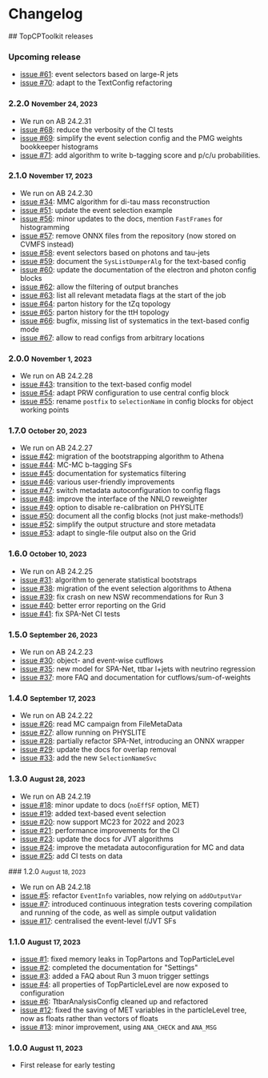 # Changelog

## TopCPToolkit releases

### Upcoming release

- [issue #61](https://gitlab.cern.ch/atlasphys-top/reco/TopCPToolkit/-/issues/61): event selectors based on large-R jets
- [issue #70](https://gitlab.cern.ch/atlasphys-top/reco/TopCPToolkit/-/issues/70): adapt to the TextConfig refactoring

### 2.2.0 <small>November 24, 2023</small>
- We run on AB 24.2.31
- [issue #68](https://gitlab.cern.ch/atlasphys-top/reco/TopCPToolkit/-/issues/68): reduce the verbosity of the CI tests
- [issue #69](https://gitlab.cern.ch/atlasphys-top/reco/TopCPToolkit/-/issues/69): simplify the event selection config and the PMG weights bookkeeper histograms
- [issue #71](https://gitlab.cern.ch/atlasphys-top/reco/TopCPToolkit/-/issues/71): add algorithm to write b-tagging score and p/c/u probabilities.

### 2.1.0 <small>November 17, 2023</small>
- We run on AB 24.2.30
- [issue #34](https://gitlab.cern.ch/atlasphys-top/reco/TopCPToolkit/-/issues/34): MMC algorithm for di-tau mass reconstruction
- [issue #51](https://gitlab.cern.ch/atlasphys-top/reco/TopCPToolkit/-/issues/51): update the event selection example
- [issue #56](https://gitlab.cern.ch/atlasphys-top/reco/TopCPToolkit/-/issues/56): minor updates to the docs, mention `FastFrames` for histogramming
- [issue #57](https://gitlab.cern.ch/atlasphys-top/reco/TopCPToolkit/-/issues/57): remove ONNX files from the repository (now stored on CVMFS instead)
- [issue #58](https://gitlab.cern.ch/atlasphys-top/reco/TopCPToolkit/-/issues/58): event selectors based on photons and tau-jets
- [issue #59](https://gitlab.cern.ch/atlasphys-top/reco/TopCPToolkit/-/issues/59): document the `SysListDumperAlg` for the text-based config
- [issue #60](https://gitlab.cern.ch/atlasphys-top/reco/TopCPToolkit/-/issues/60): update the documentation of the electron and photon config blocks
- [issue #62](https://gitlab.cern.ch/atlasphys-top/reco/TopCPToolkit/-/issues/62): allow the filtering of output branches
- [issue #63](https://gitlab.cern.ch/atlasphys-top/reco/TopCPToolkit/-/issues/63): list all relevant metadata flags at the start of the job
- [issue #64](https://gitlab.cern.ch/atlasphys-top/reco/TopCPToolkit/-/issues/64): parton history for the tZq topology
- [issue #65](https://gitlab.cern.ch/atlasphys-top/reco/TopCPToolkit/-/issues/65): parton history for the ttH topology
- [issue #66](https://gitlab.cern.ch/atlasphys-top/reco/TopCPToolkit/-/issues/66): bugfix, missing list of systematics in the text-based config mode
- [issue #67](https://gitlab.cern.ch/atlasphys-top/reco/TopCPToolkit/-/issues/67): allow to read configs from arbitrary locations

### 2.0.0 <small>November 1, 2023</small>
- We run on AB 24.2.28
- [issue #43](https://gitlab.cern.ch/atlasphys-top/reco/TopCPToolkit/-/issues/43): transition to the text-based config model
- [issue #54](https://gitlab.cern.ch/atlasphys-top/reco/TopCPToolkit/-/issues/54): adapt PRW configuration to use central config block
- [issue #55](https://gitlab.cern.ch/atlasphys-top/reco/TopCPToolkit/-/issues/55): rename `postfix` to `selectionName` in config blocks for object working points

### 1.7.0 <small>October 20, 2023</small>
- We run on AB 24.2.27
- [issue #42](https://gitlab.cern.ch/atlasphys-top/reco/TopCPToolkit/-/issues/42): migration of the bootstrapping algorithm to Athena
- [issue #44](https://gitlab.cern.ch/atlasphys-top/reco/TopCPToolkit/-/issues/44): MC-MC b-tagging SFs
- [issue #45](https://gitlab.cern.ch/atlasphys-top/reco/TopCPToolkit/-/issues/45): documentation for systematics filtering
- [issue #46](https://gitlab.cern.ch/atlasphys-top/reco/TopCPToolkit/-/issues/46): various user-friendly improvements
- [issue #47](https://gitlab.cern.ch/atlasphys-top/reco/TopCPToolkit/-/issues/47): switch metadata autoconfiguration to config flags
- [issue #48](https://gitlab.cern.ch/atlasphys-top/reco/TopCPToolkit/-/issues/48): improve the interface of the NNLO reweighter
- [issue #49](https://gitlab.cern.ch/atlasphys-top/reco/TopCPToolkit/-/issues/49): option to disable re-calibration on PHYSLITE
- [issue #50](https://gitlab.cern.ch/atlasphys-top/reco/TopCPToolkit/-/issues/50): document all the config blocks (not just make-methods!)
- [issue #52](https://gitlab.cern.ch/atlasphys-top/reco/TopCPToolkit/-/issues/52): simplify the output structure and store metadata
- [issue #53](https://gitlab.cern.ch/atlasphys-top/reco/TopCPToolkit/-/issues/53): adapt to single-file output also on the Grid


### 1.6.0 <small>October 10, 2023</small>

- We run on AB 24.2.25
- [issue #31](https://gitlab.cern.ch/atlasphys-top/reco/TopCPToolkit/-/issues/31): algorithm to generate statistical bootstraps
- [issue #38](https://gitlab.cern.ch/atlasphys-top/reco/TopCPToolkit/-/issues/38): migration of the event selection algorithms to Athena
- [issue #39](https://gitlab.cern.ch/atlasphys-top/reco/TopCPToolkit/-/issues/39): fix crash on new NSW recommendations for Run 3
- [issue #40](https://gitlab.cern.ch/atlasphys-top/reco/TopCPToolkit/-/issues/40): better error reporting on the Grid
- [issue #41](https://gitlab.cern.ch/atlasphys-top/reco/TopCPToolkit/-/issues/41): fix SPA-Net CI tests

### 1.5.0 <small>September 26, 2023</small>

- We run on AB 24.2.23
- [issue #30](https://gitlab.cern.ch/atlasphys-top/reco/TopCPToolkit/-/issues/30): object- and event-wise cutflows
- [issue #35](https://gitlab.cern.ch/atlasphys-top/reco/TopCPToolkit/-/issues/35): new model for SPA-Net, ttbar l+jets with neutrino regression
- [issue #37](https://gitlab.cern.ch/atlasphys-top/reco/TopCPToolkit/-/issues/37): more FAQ and documentation for cutflows/sum-of-weights


### 1.4.0 <small>September 17, 2023</small>

- We run on AB 24.2.22
- [issue #26](https://gitlab.cern.ch/atlasphys-top/reco/TopCPToolkit/-/issues/26): read MC campaign from FileMetaData
- [issue #27](https://gitlab.cern.ch/atlasphys-top/reco/TopCPToolkit/-/issues/27): allow running on PHYSLITE
- [issue #28](https://gitlab.cern.ch/atlasphys-top/reco/TopCPToolkit/-/issues/28): partially refactor SPA-Net, introducing an ONNX wrapper
- [issue #29](https://gitlab.cern.ch/atlasphys-top/reco/TopCPToolkit/-/issues/29): update the docs for overlap removal
- [issue #33](https://gitlab.cern.ch/atlasphys-top/reco/TopCPToolkit/-/issues/33): add the new `SelectionNameSvc`

### 1.3.0 <small>August 28, 2023</small>

- We run on AB 24.2.19
- [issue #18](https://gitlab.cern.ch/atlasphys-top/reco/TopCPToolkit/-/issues/18): minor update to docs (`noEffSF` option, MET)
- [issue #19](https://gitlab.cern.ch/atlasphys-top/reco/TopCPToolkit/-/issues/19): added text-based event selection
- [issue #20](https://gitlab.cern.ch/atlasphys-top/reco/TopCPToolkit/-/issues/20): now support MC23 for 2022 and 2023
- [issue #21](https://gitlab.cern.ch/atlasphys-top/reco/TopCPToolkit/-/issues/21): performance improvements for the CI
- [issue #23](https://gitlab.cern.ch/atlasphys-top/reco/TopCPToolkit/-/issues/23): update the docs for JVT algorithms
- [issue #24](https://gitlab.cern.ch/atlasphys-top/reco/TopCPToolkit/-/issues/24): improve the metadata autoconfiguration for MC and data
- [issue #25](https://gitlab.cern.ch/atlasphys-top/reco/TopCPToolkit/-/issues/25): add CI tests on data

### 1.2.0 <small>August 18, 2023</small>

- We run on AB 24.2.18
- [issue #5](https://gitlab.cern.ch/atlasphys-top/reco/TopCPToolkit/-/issues/5): refactor `EventInfo` variables, now relying on `addOutputVar`
- [issue #7](https://gitlab.cern.ch/atlasphys-top/reco/TopCPToolkit/-/issues/7): introduced continuous integration tests covering compilation and running of the code, as well as simple output validation
- [issue #17](https://gitlab.cern.ch/atlasphys-top/reco/TopCPToolkit/-/issues/17): centralised the event-level f/JVT SFs

### 1.1.0 <small>August 17, 2023</small>

- [issue #1](https://gitlab.cern.ch/atlasphys-top/reco/TopCPToolkit/-/issues/1): fixed memory leaks in TopPartons and TopParticleLevel
- [issue #2](https://gitlab.cern.ch/atlasphys-top/reco/TopCPToolkit/-/issues/2): completed the documentation for "Settings"
- [issue #3](https://gitlab.cern.ch/atlasphys-top/reco/TopCPToolkit/-/issues/3): added a FAQ about Run 3 muon trigger settings
- [issue #4](https://gitlab.cern.ch/atlasphys-top/reco/TopCPToolkit/-/issues/4): all properties of TopParticleLevel are now exposed to configuration
- [issue #6](https://gitlab.cern.ch/atlasphys-top/reco/TopCPToolkit/-/issues/6): TtbarAnalysisConfig cleaned up and refactored
- [issue #12](https://gitlab.cern.ch/atlasphys-top/reco/TopCPToolkit/-/issues/12): fixed the saving of MET variables in the particleLevel tree, now as floats rather than vectors of floats
- [issue #13](https://gitlab.cern.ch/atlasphys-top/reco/TopCPToolkit/-/issues/13): minor improvement, using `ANA_CHECK` and `ANA_MSG`

### 1.0.0 <small>August 11, 2023</small>

- First release for early testing